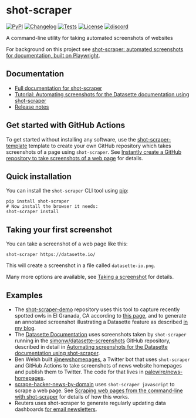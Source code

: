 # shot-scraper

[![PyPI](https://img.shields.io/pypi/v/shot-scraper.svg)](https://pypi.org/project/shot-scraper/)
[![Changelog](https://img.shields.io/github/v/release/simonw/shot-scraper?include_prereleases&label=changelog)](https://github.com/simonw/shot-scraper/releases)
[![Tests](https://github.com/simonw/shot-scraper/workflows/Test/badge.svg)](https://github.com/simonw/shot-scraper/actions?query=workflow%3ATest)
[![License](https://img.shields.io/badge/license-Apache%202.0-blue.svg)](https://github.com/simonw/shot-scraper/blob/master/LICENSE)
[![discord](https://img.shields.io/discord/823971286308356157?label=discord)](https://discord.gg/EE7Hx4Kbny)

A command-line utility for taking automated screenshots of websites

For background on this project see [shot-scraper: automated screenshots for documentation, built on Playwright](https://simonwillison.net/2022/Mar/10/shot-scraper/).

## Documentation

- [Full documentation for shot-scraper](https://shot-scraper.datasette.io/)
- [Tutorial: Automating screenshots for the Datasette documentation using shot-scraper](https://simonwillison.net/2022/Oct/14/automating-screenshots/)
- [Release notes](https://github.com/simonw/shot-scraper/releases)

## Get started with GitHub Actions

To get started without installing any software, use the [shot-scraper-template](https://github.com/simonw/shot-scraper-template) template to create your own GitHub repository which takes screenshots of a page using `shot-scraper`. See [Instantly create a GitHub repository to take screenshots of a web page](https://simonwillison.net/2022/Mar/14/shot-scraper-template/) for details.

## Quick installation

You can install the `shot-scraper` CLI tool using [pip](https://pip.pypa.io/):

    pip install shot-scraper
    # Now install the browser it needs:
    shot-scraper install

## Taking your first screenshot

You can take a screenshot of a web page like this:

    shot-scraper https://datasette.io/

This will create a screenshot in a file called `datasette-io.png`.

Many more options are available, see [Taking a screenshot](https://shot-scraper.datasette.io/en/stable/screenshots.html) for details.

## Examples

- The [shot-scraper-demo](https://github.com/simonw/shot-scraper-demo) repository uses this tool to capture recently spotted owls in El Granada, CA according to [this page](https://www.owlsnearme.com/?place=127871), and to  generate an annotated screenshot illustrating a Datasette feature as described [in my blog](https://simonwillison.net/2022/Mar/10/shot-scraper/#a-complex-example).
- The [Datasette Documentation](https://docs.datasette.io/en/latest/) uses screenshots taken by `shot-scraper` running in the [simonw/datasette-screenshots](https://github.com/simonw/datasette-screenshots) GitHub repository, described in detail in [Automating screenshots for the Datasette documentation using shot-scraper](https://simonwillison.net/2022/Oct/14/automating-screenshots/).
- Ben Welsh built [@newshomepages](https://twitter.com/newshomepages), a Twitter bot that uses `shot-scraper` and GitHub Actions to take screenshots of news website homepages and publish them to Twitter. The code for that lives in [palewire/news-homepages](https://github.com/palewire/news-homepages).
- [scrape-hacker-news-by-domain](https://github.com/simonw/scrape-hacker-news-by-domain) uses `shot-scraper javascript` to scrape a web page. See [Scraping web pages from the command-line with shot-scraper](https://simonwillison.net/2022/Mar/14/scraping-web-pages-shot-scraper/) for details of how this works.
- Reuters uses shot-scraper to generate regularly updating data dashboards [for email newsletters](https://twitter.com/palewire/status/1658069533763026944).
